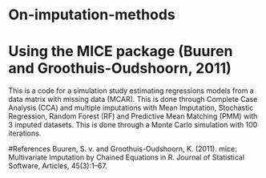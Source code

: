# On-imputation-methods
# Using the MICE package (Buuren and Groothuis-Oudshoorn, 2011)

This is a code for a simulation study estimating regressions models from a data matrix with missing data (MCAR). This is done through Complete Case Analysis (CCA) and multiple imputations with Mean Imputation, Stochastic Regression, Random Forest (RF) and Predictive Mean Matching (PMM) with 3 imputed datasets. This is done through a Monte Carlo simulation with 100 iterations. 

#References
Buuren, S. v. and Groothuis-Oudshoorn, K. (2011). mice: Multivariate Imputation by Chained Equations in R. Journal of Statistical Software, Articles, 45(3):1–67.
